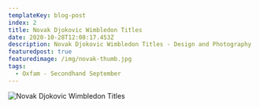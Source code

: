```yaml
---
templateKey: blog-post
index: 2
title: Novak Djokovic Wimbledon Titles
date: 2020-10-28T12:08:17.453Z
description: Novak Djokovic Wimbledon Titles - Design and Photography
featuredpost: true
featuredimage: /img/novak-thumb.jpg
tags:
  - Oxfam - Secondhand September
---
```

![](/img/untitled_artwork.png "Novak Djokovic Wimbledon Titles")
